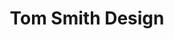 ---
title: "Tom Smith Design"
gallery:
  - src: "/images/belvedere-grand-logo-mockup.jpg"
    lightbox: "/images/belvedere-grand-logo-mockup.jpg"
    alt: "Logo design for the Belvedere Grand in Curtis, MI."
  - src: "/images/portfolio/alaeris/alaeris-portfolio-01.jpg"
    lightbox: "/images/portfolio/alaeris/alaeris-portfolio-01.jpg"
    alt: "Alaeris primary logo on green background"
  - src: "/images/portfolio/tidus_games/tidus-games-thumbnail.jpg"
    lightbox: "/images/portfolio/tidusGames-portfolio-reducedSize.mp4"
    alt: "Tidus Games Promotional Video"
    video: true
  - src: "/images/tidus-website-thumbnail.jpg"
    lightbox: "/images/portfolio/tidus-website-portfolio-04.jpg"
    alt: "Full Tidus Wallet landing page."
    video: false
  - src: "/images/portfolio/alaeris/alaeris-03.jpg"
    lightbox: "/images/portfolio/alaeris/alaeris-03.jpg"
    alt: "Alaeris logo with clearspace"
  - src: "/images/portfolio/universitea/mockup.jpg"
    lightbox: "/images/portfolio/universitea/mockup.jpg"
    alt: "Universi'tea Logo Mockup"
  - src: "/images/portfolio/tea-hoodie/tea-hoodie-01.jpg"
    lightbox: "/images/portfolio/tea-hoodie/tea-hoodie-01.jpg"
    alt: "tea Hoodie 01"
  - src: "/images/portfolio/tea-hoodie/tea-lisbon-poster.jpg"
    lightbox: "/images/portfolio/tea-hoodie/tea-lisbon-poster.jpg"
    alt: "Poster or conference in Lisbon"
  - src: "/images/portfolio/tea-hoodie/tea-website.jpg"
    lightbox: "/images/portfolio/tea-hoodie/tea-website.jpg"
    alt: "Landing page for tea website"
  - src: "/images/portfolio/tea-hoodie/comic.jpg"
    lightbox: "/images/portfolio/tea-hoodie/comic.jpg"
    alt: "Layouts for comic book covers"
  - src: "/images/portfolio/tea-hoodie/comic-cover-print.jpg"
    lightbox: "/images/portfolio/tea-hoodie/comic-cover-print.jpg"
    alt: "Acrylic print of comic book cover"
  - src: "/images/portfolio/tidus_games/tidus-games-social-thumbnail.jpg"
    lightbox: "/images/portfolio/tidus_games/tidus-games-instagram-carousel.jpg"
    alt: "Tidus Games Instagram Carousel"
    video: false
  - src: "/images/portfolio/tidus_games/intract-x-tidus.jpg"
    lightbox: "/images/portfolio/tidus_games/intract-x-tidus.jpg"
    alt: "Tidus Games Instagram/X Graphic"
    video: false
  - src: "/images/portfolio/pkgx/pkgx-portfolio-02.jpg"
    lightbox: "/images/portfolio/pkgx/pkgx-portfolio-02.jpg"
    alt: "Clear space for PKGX logo"
  - src: "/images/portfolio/pkgx/pkgx-portfolio-03.jpg"
    lightbox: "/images/portfolio/pkgx/pkgx-portfolio-03.jpg"
    alt: "Vertical orientations for PKGX logo"
  - src: "/images/portfolio/motion graphics/tidus-swaps-thumbnail.jpg"
    lightbox: "/images/portfolio/motion graphics/tidus-swaps-portfolio.mp4"
    alt: "Tidus Swaps Video"
    video: true
  - src: "/images/portfolio/icons-badges/ant_icons_portfolio.jpg"
    lightbox: "/images/portfolio/icons-badges/ant_icons_portfolio.jpg"
    alt: ""
    video: false
  - src: "/images/portfolio/canopy/canopy-ig-02.jpg"
    lightbox: "/images/portfolio/canopy/canopy-ig-02.jpg"
    alt: "Canopy 02"
  - src: "/images/portfolio/gui/gui-post-01.jpg"
    lightbox: "/images/portfolio/gui/gui-post-01.jpg"
    alt: "PKGX OSSAPP - All packages screen"
  - src: "/images/portfolio/print-design/xmas-party-flyer.jpg"
    lightbox: "/images/portfolio/print-design/xmas-party-flyer.jpg"
    alt: "Print design flyer for an investor's Christmas party."
  - src: "/images/portfolio/print-design/halloween-flyer.jpg"
    lightbox: "/images/portfolio/print-design/halloween-flyer.jpg"
    alt: "Print design flyer for a Halloween party flyer."
  - src: "/images/portfolio/print-design/tidus-standup-banner.jpg"
    lightbox: "/images/portfolio/print-design/tidus-standup-banner.jpg"
    alt: "Standup banner for Tidus Wallet."
  - src: "/images/portfolio/alaeris/alaeris-technical-illustration.jpg"
    lightbox: "/images/portfolio/alaeris/alaeris-technical-illustration.jpg"
    alt: "Alaeris technical illustration"
  - src: "/images/portfolio/alaeris/alaeris-bitcoin-illustration.jpg"
    lightbox: "/images/portfolio/alaeris/alaeris-bitcoin-illustration.jpg"
    alt: "Alaeris vs. Bitcoin illustration"
  - src: "/images/portfolio/alaeris/alaeris-mokup.jpg"
    lightbox: "/images/portfolio/alaeris/alaeris-mokup.jpg"
    alt: "Alaeris Seed Mockup"
  - src: "/images/portfolio/gui/gui-post-02.jpg"
    lightbox: "/images/portfolio/gui/gui-post-02.jpg"
    alt: "Variant states for OSSAPP package cards"
  - src: "/images/portfolio/print-design/hemp-postcard.jpg"
    lightbox: "/images/portfolio/print-design/hemp-postcard.jpg"
    alt: "Giveaway postcard for a hemp processing company."
  - src: "/images/portfolio/print-design/tidus-wallet-sticker.jpg"
    lightbox: "/images/portfolio/print-design/tidus-wallet-sticker.jpg"
    alt: "Sticker design for Tidus Wallet."
  - src: "/images/tidus-hoodie-instagram.jpg"
    lightbox: "/images/tidus-hoodie-instagram.jpg"
    alt: "Promotional hoodie design for Tidus Wallet."
  - src: "/images/portfolio/icons-badges/isecretshop-thumbnail.jpg"
    lightbox: "/images/portfolio/icons-badges/isecret-shop-badges.mp4"
    alt: ""
    video: true
  - src: "/images/portfolio/canopy/canopy-ig-03.jpg"
    lightbox: "/images/portfolio/canopy/canopy-ig-03.jpg"
    alt: "Canopy 03"
  - src: "/images/hygiene-product-illustration.jpg"
    lightbox: "/images/hygiene-product-illustration.jpg"
    alt: "Vector illustrations for a hygiene product eCommerce brand."
  - src: "/images/encouraging-cryptids-mockup.jpg"
    lightbox: "/images/encouraging-cryptids-mockup.jpg"
    alt: "Mockup of some products for a side-hustle I started with my girlfriend."
  - src: "/images/pizzanaut.jpg"
    lightbox: "/images/pizzanaut.jpg"
    alt: "A whimsical illustration of an astronaut in their underwear, holding a pizza and beer."
  - src: "/images/portfolio/tidus-website-portfolio-02.jpg"
    lightbox: "/images/portfolio/tidus-website-portfolio-02.jpg"
    alt: "Vector illustrations for Tidus Wallet websites."
    video: false
  - src: "/images/portfolio/icons-badges/robot_icons_portfolio.jpg"
    lightbox: "/images/portfolio/icons-badges/robot_icons_portfolio.jpg"
    alt: "Robot achievement badges."
    video: false
---